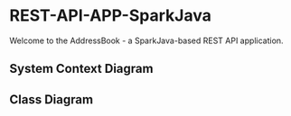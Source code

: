 # REST-API-APP-SparkJava
Welcome to the AddressBook - a SparkJava-based REST API application.

## System Context Diagram

## Class Diagram
